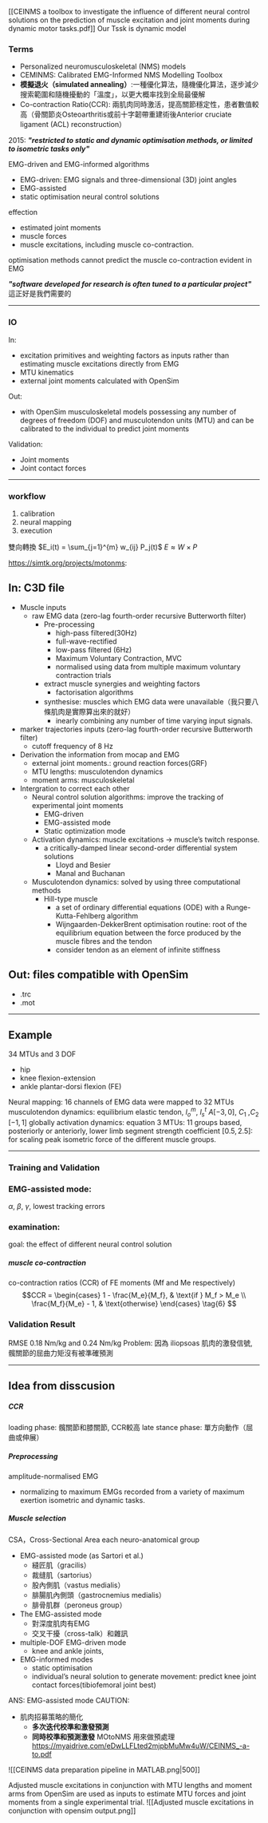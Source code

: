 [[CEINMS a toolbox to investigate the influence of different neural control solutions on the prediction of muscle excitation and joint moments during dynamic motor tasks.pdf]]
Our Tssk is dynamic model
### Terms
- Personalized neuromusculoskeletal (NMS) models
- CEMINMS: Calibrated EMG-Informed NMS Modelling Toolbox
- **模擬退火（simulated annealing）**:一種優化算法，隨機優化算法，逐步減少搜索範圍和隨機擾動的「溫度」，以更大概率找到全局最優解
- Co-contraction Ratio(CCR): 兩肌肉同時激活，提高關節穩定性，患者數值較高（骨關節炎Osteoarthritis或前十字韌帶重建術後Anterior cruciate ligament (ACL) reconstruction）

2015: ***"restricted to static and dynamic optimisation methods, or limited to isometric tasks only"***

EMG-driven and EMG-informed algorithms
- EMG-driven: EMG signals and three-dimensional (3D) joint angles
- EMG-assisted
- static optimisation neural control solutions 

effection
- estimated joint moments
- muscle forces
- muscle excitations, including muscle co-contraction.

optimisation methods cannot predict the muscle co-contraction evident in EMG

***"software developed for research is often tuned to a particular project"***
這正好是我們需要的

---
### IO
In:
- excitation primitives and weighting factors as inputs rather than estimating muscle excitations directly from EMG
- MTU kinematics
- external joint moments calculated with OpenSim

Out:
- with OpenSim musculoskeletal models possessing any number of degrees of freedom (DOF) and musculotendon units (MTU) and can be calibrated to the individual to predict joint moments

Validation:
- Joint moments
- Joint contact forces

---
### workflow
1. calibration
2. neural mapping
3. execution

雙向轉換
$E_i(t) = \sum_{j=1}^{m} w_{ij} P_j(t)$
$E \approx W \times P$


https://simtk.org/projects/motonms: 
## In: C3D file

- Muscle inputs
	- raw EMG data (zero-lag fourth-order recursive Butterworth filter)
		- Pre-processing
			- high-pass filtered(30Hz)
			- full-wave-rectified
			- low-pass filtered (6Hz)
			- Maximum Voluntary Contraction, MVC
			- normalised using data from multiple maximum voluntary contraction trials
		- extract muscle synergies and weighting factors
			- factorisation algorithms
		- synthesise: muscles which EMG data were unavailable（我只要八條肌肉是實際算出來的就好）
			- inearly combining any number of time varying input signals.
- marker trajectories inputs  (zero-lag fourth-order recursive Butterworth filter)
	- cutoff frequency of 8 Hz
- Derivation the information from mocap and EMG
	- external joint moments.: ground reaction forces(GRF) 
	- MTU lengths: musculotendon dynamics
	- moment arms: musculoskeletal
- Intergration to correct each other
	- Neural control solution algorithms: improve the tracking of experimental joint moments
		- EMG-driven
		- EMG-assisted mode
		- Static optimization mode
	- Activation dynamics: muscle excitations -> muscle’s twitch response.
		- a critically-damped linear second-order differential system solutions
			- Lloyd and Besier
			- Manal and Buchanan
	- Musculotendon dynamics: solved by using three computational methods
		- Hill-type muscle
			- a set of ordinary differential equations (ODE) with a Runge-Kutta-Fehlberg algorithm
			- Wijngaarden-DekkerBrent optimisation routine: root of the equilibrium equation between the force produced by the muscle fibres and the tendon
			- consider tendon as an element of infinite stiffness
## Out: files compatible with OpenSim
- .trc
- .mot

---
## Example
34 MTUs and 3 DOF
- hip
- knee flexion-extension
- ankle plantar-dorsi flexion (FE)

Neural mapping: 16 channels of EMG data were mapped to 32 MTUs
musculotendon dynamics: equilibrium elastic tendon, $l_o^m$, $l_s^t$
$A [-3, 0]$, $C_1$ ,$C_2$ $[-1,1]$ globally
activation dynamics: equation 3
MTUs: 11 groups based, posteriorly or anteriorly, lower limb segment
strength coefficient $[0.5, 2.5]$: for scaling peak isometric force of the different muscle groups.

---
### Training and Validation
### EMG-assisted mode:
$\alpha$, $\beta$, $\gamma$, lowest tracking errors
### examination:
goal: the effect of different neural control solution
##### muscle co-contraction
co-contraction ratios (CCR) of FE moments (Mf and Me respectively)
$$CCR = 
\begin{cases} 
1 - \frac{M_e}{M_f}, & \text{if } M_f > M_e \\
\frac{M_f}{M_e} - 1, & \text{otherwise}
\end{cases}
\tag{6}
$$
### Validation Result
RMSE 0.18 Nm/kg and 0.24 Nm/kg
Problem: 因為 iliopsoas 肌肉的激發信號, 髖關節的屈曲力矩沒有被準確預測

---
## Idea from disscusion
##### CCR
loading phase: 髖關節和膝關節, CCR較高
late stance phase: 單方向動作（屈曲或伸展）
##### Preprocessing
amplitude-normalised EMG 
- normalizing to maximum EMGs recorded from a variety of maximum exertion isometric and dynamic tasks.

##### Muscle selection
CSA，Cross-Sectional Area
each neuro-anatomical group

- EMG-assisted mode (as Sartori et al.)
	- 縫匠肌（gracilis）
	- 裁缝肌（sartorius）
	- 股內側肌（vastus medialis）
	- 腓腸肌內側頭（gastrocnemius medialis）
	- 腓骨肌群（peroneus group）
- The EMG-assisted mode
	- 對深度肌肉有EMG
	- 交叉干擾（cross-talk）和雜訊
- multiple-DOF EMG-driven mode
	- knee and ankle joints,
- EMG-informed modes
	- static optimisation
	- individual’s neural solution to generate movement: predict knee joint contact forces(tibiofemoral joint best)

ANS: EMG-assisted mode
CAUTION:
- 肌肉招募策略的簡化
	- **多次迭代校準和激發預測**
	- **同時校準和預測激發**
MOtoNMS 用來做預處理
https://myaidrive.com/eDwLLFLted2mjpbMuMw4uW/CEINMS_-a-to.pdf

![[CEINMS data preparation pipeline in MATLAB.png|500]]

Adjusted muscle excitations in conjunction with MTU lengths and moment arms from OpenSim are used as inputs to estimate MTU forces and joint moments from a single experimental trial.
![[Adjusted muscle excitations in conjunction with opensim output.png]]